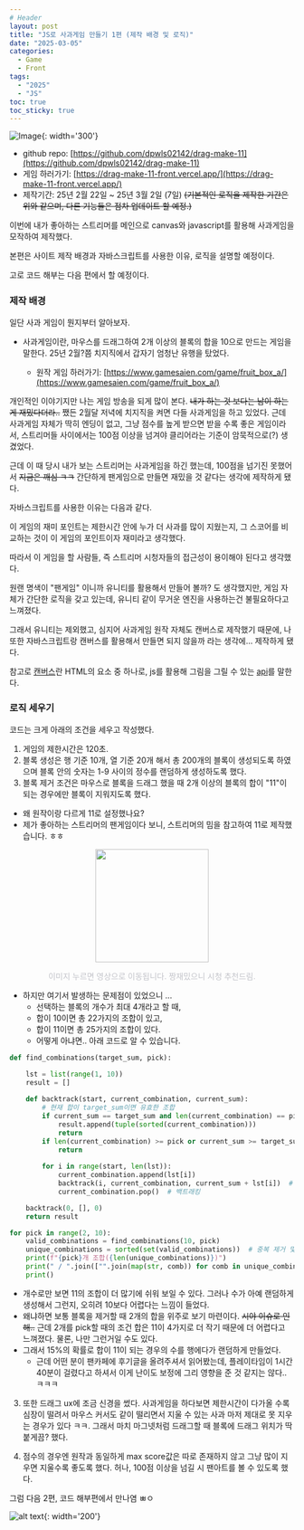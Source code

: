 ```yaml
---
# Header
layout: post
title: "JS로 사과게임 만들기 1편 (제작 배경 및 로직)"
date: "2025-03-05"
categories: 
  - Game
  - Front
tags: 
  - "2025"
  - "JS"
toc: true
toc_sticky: true
---
```

![Image](https://github.com/user-attachments/assets/0aa51f0e-2860-4cf4-bb52-769922c0496c){: width='300'}

- github repo: [https://github.com/dpwls02142/drag-make-11](https://github.com/dpwls02142/drag-make-11)
- 게임 하러가기: [https://drag-make-11-front.vercel.app/](https://drag-make-11-front.vercel.app/)
- 제작기간: 25년 2월 22일 ~ 25년 3월 2일 (7일)
~~(기본적인 로직을 제작한 기간은 위와 같으며, 다른 기능들은 점차 업데이트 할 예정.)~~

이번에 내가 좋아하는 스트리머를 메인으로 canvas와 javascript를 활용해 사과게임을 모작하여 제작했다.

본편은 사이트 제작 배경과 자바스크립트를 사용한 이유, 로직을 설명할 예정이다. 

고로 코드 해부는 다음 편에서 할 예정이다.

### 제작 배경
일단 사과 게임이 뭔지부터 알아보자. 
- 사과게임이란, 마우스를 드래그하여 2개 이상의 블록의 합을 10으로 만드는 게임을 말한다. 25년 2월?쯤 치지직에서 갑자기 엄청난 유행을 탔었다. 

  - 원작 게임 하러가기: [https://www.gamesaien.com/game/fruit_box_a/](https://www.gamesaien.com/game/fruit_box_a/)

개인적인 이야기지만 나는 게임 방송을 되게 많이 본다. ~~내가 하는 것 보다는 남이 하는게 재밌다더라..~~ 쨌든 2월달 저녁에 치지직을 켜면 다들 사과게임을 하고 있었다. 근데 사과게임 자체가 딱히 엔딩이 없고, 그냥 점수를 높게 받으면 받을 수록 좋은 게임이라서, 스트리머들 사이에서는 100점 이상을 넘겨야 클리어라는 기준이 암묵적으로(?) 생겼었다.

근데 이 때 당시 내가 보는 스트리머는 사과게임을 하긴 했는데, 100점을 넘기진 못했어서 ~~지금은 깨심 ㅋㅋ~~ 간단하게 팬게임으로 만들면 재밌을 것 같다는 생각에 제작하게 됐다.

자바스크립트를 사용한 이유는 다음과 같다. 

이 게임의 재미 포인트는 제한시간 안에 누가 더 사과를 많이 지웠는지, 그 스코어를 비교하는 것이 이 게임의 포인트이자 재미라고 생각했다.

따라서 이 게임을 할 사람들, 즉 스트리머 시청자들의 접근성이 용이해야 된다고 생각했다. 

원랜 명색이 "팬게임" 이니까 유니티를 활용해서 만들어 볼까? 도 생각했지만, 게임 자체가 간단한 로직을 갖고 있는데, 유니티 같이 무거운 엔진을 사용하는건 불필요하다고 느껴졌다. 

그래서 유니티는 제외했고, 심지어 사과게임 원작 자체도 캔버스로 제작했기 때문에, 나 또한 자바스크립트랑 캔버스를 활용해서 만들면 되지 않을까 라는 생각에... 제작하게 됐다.

참고로 [캔버스](https://developer.mozilla.org/ko/docs/Web/API/Canvas_API/Tutorial)란 HTML의 요소 중 하나로, js를 활용해 그림을 그릴 수 있는 [api](https://ko.wikipedia.org/wiki/API)를 말한다.

### 로직 세우기
코드는 크게 아래의 조건을 세우고 작성했다.
1. 게임의 제한시간은 120초.
2. 블록 생성은 행 기준 10개, 열 기준 20개 해서 총 200개의 블록이 생성되도록 하였으며 블록 안의 숫자는 1-9 사이의 정수를 랜덤하게 생성하도록 했다.
3. 블록 제거 조건은 마우스로 블록을 드래그 했을 때 2개 이상의 블록의 합이 "11"이 되는 경우에만 블록이 지워지도록 했다.
  - 왜 원작이랑 다르게 11로 설정했나요?
  - 제가 좋아하는 스트리머의 팬게임이다 보니, 스트리머의 밈을 참고하여 11로 제작했습니다. ㅎㅎ

  <p align="center"><a href="https://www.youtube.com/watch?v=0qf7FguhJe0"><img src= "https://encrypted-tbn0.gstatic.com/images?q=tbn:ANd9GcRlVZ1minx9UlT2GwAQ-zWg3PYBBKd1T-Bv2A&s" width="200"></a></p>
  <p align="center" style="color:#c3c4ca;">이미지 누르면 영상으로 이동됩니다. 짱재밌으니 시청 추천드림.</p>


- 하지만 여기서 발생하는 문제점이 있었으니 ...
  - 선택하는 블록의 개수가 최대 4개라고 할 때,
  - 합이 10이면 총 22가지의 조합이 있고,
  - 합이 11이면 총 25가지의 조합이 있다.
  - 어떻게 아냐면.. 아래 코드로 알 수 있습니다.

```python
def find_combinations(target_sum, pick):

    lst = list(range(1, 10))
    result = []
    
    def backtrack(start, current_combination, current_sum):
        # 현재 합이 target_sum이면 유효한 조합
        if current_sum == target_sum and len(current_combination) == pick:
            result.append(tuple(sorted(current_combination)))
            return
        if len(current_combination) >= pick or current_sum >= target_sum:
            return
        
        for i in range(start, len(lst)):
            current_combination.append(lst[i])
            backtrack(i, current_combination, current_sum + lst[i])  # 중복 허용
            current_combination.pop()  # 백트래킹

    backtrack(0, [], 0)
    return result

for pick in range(2, 10):
    valid_combinations = find_combinations(10, pick)
    unique_combinations = sorted(set(valid_combinations))  # 중복 제거 및 정렬
    print(f"{pick}개 조합({len(unique_combinations)})")
    print(" / ".join(["".join(map(str, comb)) for comb in unique_combinations]))
    print()
```
  - 개수로만 보면 11의 조합이 더 많기에 쉬워 보일 수 있다. 그러나 수가 아예 랜덤하게 생성해서 그런지, 오히려 10보다 어렵다는 느낌이 들었다. 
  - 왜냐하면 보통 블록을 제거할 때 2개의 합을 위주로 보기 마련이다. ~~시야 이슈로 인해..~~ 근데 2개를 pick할 때의 조건 합은 11이 4가지로 더 작기 때문에 더 어렵다고 느껴졌다. 물론, 나만 그런거일 수도 있다.
  - 그래서 15%의 확률로 합이 11이 되는 경우의 수를 행에다가 랜덤하게 만들었다.
    - 근데 어떤 분이 팬카페에 후기글을 올려주셔서 읽어봤는데, 플레이타임이 1시간 40분이 걸렸다고 하셔서 이게 난이도 보정에 그리 영향을 준 것 같지는 않다.. ㅋㅋㅋ

3. 또한 드래그 ux에 조금 신경을 썼다. 사과게임을 하다보면 제한시간이 다가올 수록 심장이 떨려서 마우스 커서도 같이 떨리면서 지울 수 있는 사과 마저 제대로 못 지우는 경우가 있다 ㅋㅋ. 그래서 마치 마그넷처럼 드래그할 때 블록에 드래그 위치가 딱 붙게끔? 했다.

4. 점수의 경우엔 원작과 동일하게 max score값은 따로 존재하지 않고 그냥 많이 지우면 지울수록 좋도록 했다. 허나, 100점 이상을 넘길 시 팬아트를 볼 수 있도록 했다.

그럼 다음 2편, 코드 해부편에서 만나염 ㅃㅇ

![alt text](https://i.pinimg.com/originals/32/e3/38/32e33845459a7c9ab9d0dfa972bdaa49.gif){: width='200'}